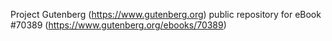 Project Gutenberg (https://www.gutenberg.org) public repository for
eBook #70389 (https://www.gutenberg.org/ebooks/70389)
